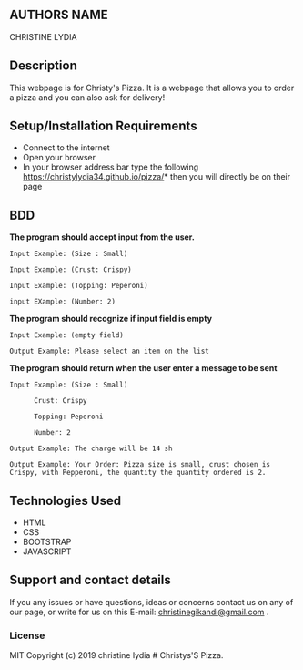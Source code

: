 ## AUTHORS NAME 
CHRISTINE LYDIA

## Description
This webpage is for Christy's Pizza. It is a webpage  that allows you to order a pizza and you can also ask for delivery!

## Setup/Installation Requirements
* Connect to the internet
* Open your browser
* In your browser address bar type the following
https://christylydia34.github.io/pizza/* then you will directly be on their page

## BDD

**The program should accept input from the user.**

    Input Example: (Size : Small)

    Input Example: (Crust: Crispy)

    Input Example: (Topping: Peperoni)
    
    input EXample: (Number: 2)

**The program should recognize if input field is empty**

    Input Example: (empty field)

    Output Example: Please select an item on the list

**The program should return when the user enter a message to be sent**

    Input Example: (Size : Small)

          Crust: Crispy

          Topping: Peperoni

          Number: 2

    Output Example: The charge will be 14 sh      

    Output Example: Your Order: Pizza size is small, crust chosen is Crispy, with Pepperoni, the quantity the quantity ordered is 2.


## Technologies Used
* HTML 
* CSS
* BOOTSTRAP
* JAVASCRIPT

## Support and contact details
If you any issues or have questions, ideas or concerns contact us on any of our page, or write for us on this E-mail: christinegikandi@gmail.com .
### License
MIT Copyright (c) 2019 christine lydia # Christys'S Pizza. 
